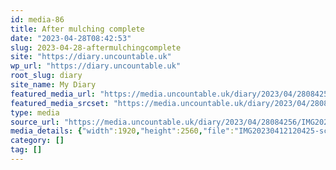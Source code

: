```yaml
---
id: media-86
title: After mulching complete
date: "2023-04-28T08:42:53"
slug: 2023-04-28-aftermulchingcomplete
site: "https://diary.uncountable.uk"
wp_url: "https://diary.uncountable.uk"
root_slug: diary
site_name: My Diary
featured_media_url: "https://media.uncountable.uk/diary/2023/04/28084256/IMG20230412120425-scaled.webp"
featured_media_srcset: "https://media.uncountable.uk/diary/2023/04/28084256/IMG20230412120425-225x300.webp 225w, https://media.uncountable.uk/diary/2023/04/28084256/IMG20230412120425-768x1024.webp 768w, https://media.uncountable.uk/diary/2023/04/28084256/IMG20230412120425-150x150.webp 150w, https://media.uncountable.uk/diary/2023/04/28084256/IMG20230412120425-1440x1920.webp 1440w, https://media.uncountable.uk/diary/2023/04/28084256/IMG20230412120425-scaled.webp 1920w"
type: media
source_url: "https://media.uncountable.uk/diary/2023/04/28084256/IMG20230412120425-scaled.webp"
media_details: {"width":1920,"height":2560,"file":"IMG20230412120425-scaled.webp","filesize":1296286,"sizes":{"medium":{"file":"IMG20230412120425-225x300.webp","width":225,"height":300,"filesize":19764,"mime_type":"image/webp","source_url":"https://media.uncountable.uk/diary/2023/04/28084256/IMG20230412120425-225x300.webp"},"large":{"file":"IMG20230412120425-768x1024.webp","width":768,"height":1024,"filesize":250424,"mime_type":"image/webp","source_url":"https://media.uncountable.uk/diary/2023/04/28084256/IMG20230412120425-768x1024.webp"},"thumbnail":{"file":"IMG20230412120425-150x150.webp","width":150,"height":150,"filesize":6870,"mime_type":"image/webp","source_url":"https://media.uncountable.uk/diary/2023/04/28084256/IMG20230412120425-150x150.webp"},"xxl":{"file":"IMG20230412120425-1440x1920.webp","width":1440,"height":1920,"filesize":827604,"mime_type":"image/webp","source_url":"https://media.uncountable.uk/diary/2023/04/28084256/IMG20230412120425-1440x1920.webp"},"full":{"file":"IMG20230412120425-scaled.webp","width":1920,"height":2560,"mime_type":"image/webp","source_url":"https://media.uncountable.uk/diary/2023/04/28084256/IMG20230412120425-scaled.webp"}},"image_meta":{"aperture":"0","credit":"","camera":"","caption":"","created_timestamp":"0","copyright":"","focal_length":"0","iso":"0","shutter_speed":"0","title":"","orientation":"0","keywords":[]},"original_image":"IMG20230412120425.webp"}
category: []
tag: []
---
```


